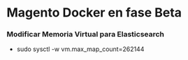 # Magento Docker en fase Beta

### Modificar Memoria Virtual para Elasticsearch
-    sudo sysctl -w vm.max_map_count=262144

